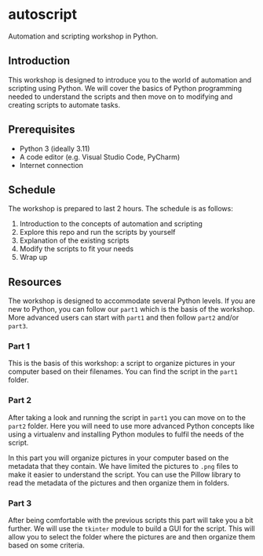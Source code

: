 # autoscript
Automation and scripting workshop in Python.

## Introduction
This workshop is designed to introduce you to the world of automation and scripting using Python. 
We will cover the basics of Python programming needed to understand the scripts and then move on to
modifying and creating scripts to automate tasks.


## Prerequisites
- Python 3 (ideally 3.11)
- A code editor (e.g. Visual Studio Code, PyCharm)
- Internet connection


## Schedule
The workshop is prepared to last 2 hours. The schedule is as follows:
1. Introduction to the concepts of automation and scripting
2. Explore this repo and run the scripts by yourself
3. Explanation of the existing scripts
4. Modify the scripts to fit your needs
5. Wrap up


## Resources
The workshop is designed to accommodate several Python levels. If you are new to Python, 
you can follow our `part1` which is the basis of the workshop. More advanced users can 
start with `part1` and then follow `part2` and/or `part3`.


### Part 1
This is the basis of this workshop: a script to organize pictures in your computer based
on their filenames. You can find the script in the `part1` folder.


### Part 2
After taking a look and running the script in `part1` you can move on to the `part2` folder.
Here you will need to use more advanced Python concepts like using a virtualenv and installing
Python modules to fulfil the needs of the script. 

In this part you will organize pictures in your computer based on the metadata that they contain.
We have limited the pictures to `.png` files to make it easier to understand the script. You can
use the Pillow library to read the metadata of the pictures and then organize them in folders.


### Part 3
After being comfortable with the previous scripts this part will take you a bit further. We will use
the `tkinter` module to build a GUI for the script. This will allow you to select the folder where the
pictures are and then organize them based on some criteria.
